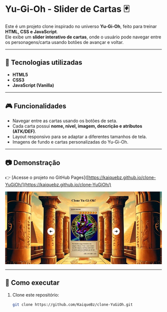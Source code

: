 # Yu-Gi-Oh - Slider de Cartas 🃏

Este é um projeto clone inspirado no universo **Yu-Gi-Oh**, feito para treinar **HTML, CSS e JavaScript**.  
Ele exibe um **slider interativo de cartas**, onde o usuário pode navegar entre os personagens/carta usando botões de avançar e voltar.

---

## 🚀 Tecnologias utilizadas
- **HTML5**
- **CSS3**
- **JavaScript (Vanilla)**

---

## 🎮 Funcionalidades
- Navegar entre as cartas usando os botões de seta.
- Cada carta possui **nome, nível, imagem, descrição e atributos (ATK/DEF)**.
- Layout responsivo para se adaptar a diferentes tamanhos de tela.
- Imagens de fundo e cartas personalizadas do Yu-Gi-Oh.

---

## 📷 Demonstração
👉 [Acesse o projeto no GitHub Pages]([https://kaiquebz.github.io/clone-YuGiOh/](https://kaiquebz.github.io/clone-YuGiOh/)  

![Prévia do projeto](./src/imagens/1740487702663.jpeg)

---

## 📂 Como executar
1. Clone este repositório:
   ```bash
   git clone https://github.com/KaiqueBz/clone-YuGiOh.git
